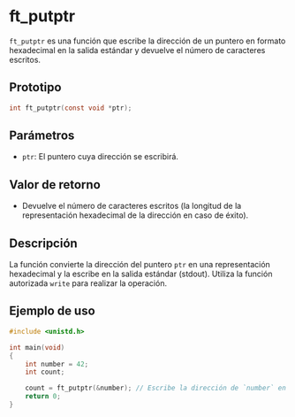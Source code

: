 # ft_putptr
`ft_putptr` es una función que escribe la dirección de un puntero en formato hexadecimal en la salida estándar y devuelve el número de caracteres escritos.

## Prototipo
```c
int ft_putptr(const void *ptr);
```

## Parámetros
- `ptr`: El puntero cuya dirección se escribirá.

## Valor de retorno
- Devuelve el número de caracteres escritos (la longitud de la representación hexadecimal de la dirección en caso de éxito).

## Descripción
La función convierte la dirección del puntero `ptr` en una representación hexadecimal y la escribe en la salida estándar (stdout). Utiliza la función autorizada `write` para realizar la operación.

## Ejemplo de uso
```c
#include <unistd.h>

int main(void)
{
    int number = 42;
    int count;

    count = ft_putptr(&number); // Escribe la dirección de `number` en formato hexadecimal y devuelve el número de caracteres escritos
    return 0;
}
```